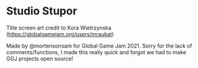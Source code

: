 # Studio Stupor

Title screen art credit to Kora Wietrzynska (https://globalgamejam.org/users/mraukat)

Made by @mortensonsam for Global Game Jam 2021. Sorry for the lack of comments/functions, I made this really quick and forgot we had to make GGJ projects open source!
